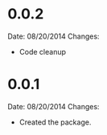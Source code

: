 # 0.0.2
Date: 08/20/2014
Changes:

- Code cleanup

# 0.0.1
Date: 08/20/2014
Changes:

- Created the package.